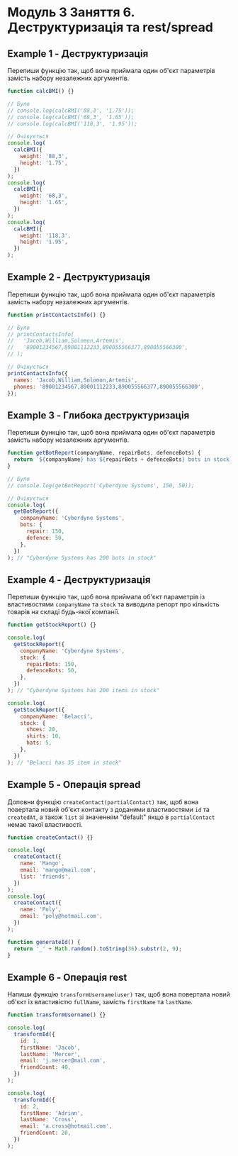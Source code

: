 # Модуль 3 Заняття 6. Деструктуризація та rest/spread

## Example 1 - Деструктуризація

Перепиши функцію так, щоб вона приймала один об'єкт параметрів замість набору
незалежних аргументів.

```js
function calcBMI() {}

// Було
// console.log(calcBMI('88,3', '1.75'));
// console.log(calcBMI('68,3', '1.65'));
// console.log(calcBMI('118,3', '1.95'));

// Очікується
console.log(
  calcBMI({
    weight: '88,3',
    height: '1.75',
  })
);
console.log(
  calcBMI({
    weight: '68,3',
    height: '1.65',
  })
);
console.log(
  calcBMI({
    weight: '118,3',
    height: '1.95',
  })
);
```

## Example 2 - Деструктуризація

Перепиши функцію так, щоб вона приймала один об'єкт параметрів замість набору
незалежних аргументів.

```js
function printContactsInfo() {}

// Було
// printContactsInfo(
//   'Jacob,William,Solomon,Artemis',
//   '89001234567,89001112233,890055566377,890055566300',
// );

// Очікується
printContactsInfo({
  names: 'Jacob,William,Solomon,Artemis',
  phones: '89001234567,89001112233,890055566377,890055566300',
});
```

## Example 3 - Глибока деструктуризація

Перепиши функцію так, щоб вона приймала один об'єкт параметрів замість набору
незалежних аргументів.

```js
function getBotReport(companyName, repairBots, defenceBots) {
  return `${companyName} has ${repairBots + defenceBots} bots in stock`;
}

// Було
// console.log(getBotReport('Cyberdyne Systems', 150, 50));

// Очікується
console.log(
  getBotReport({
    companyName: 'Cyberdyne Systems',
    bots: {
      repair: 150,
      defence: 50,
    },
  })
); // "Cyberdyne Systems has 200 bots in stock"
```

## Example 4 - Деструктуризація

Перепиши функцію так, щоб вона приймала об'єкт параметрів із властивостями
`companyName` та `stock` та виводила репорт про кількість товарів на складі
будь-якої компанії.

```js
function getStockReport() {}

console.log(
  getStockReport({
    companyName: 'Cyberdyne Systems',
    stock: {
      repairBots: 150,
      defenceBots: 50,
    },
  })
); // "Cyberdyne Systems has 200 items in stock"

console.log(
  getStockReport({
    companyName: 'Belacci',
    stock: {
      shoes: 20,
      skirts: 10,
      hats: 5,
    },
  })
); // "Belacci has 35 item in stock"
```

## Example 5 - Операція spread

Доповни функцію `createContact(partialContact)` так, щоб вона повертала новий
об'єкт контакту з доданими властивостями `id` та `createdAt`, а також `list` зі
значенням "default" якщо в `partialContact` немає такої властивості.

```js
function createContact() {}

console.log(
  createContact({
    name: 'Mango',
    email: 'mango@mail.com',
    list: 'friends',
  })
);
console.log(
  createContact({
    name: 'Poly',
    email: 'poly@hotmail.com',
  })
);

function generateId() {
  return '_' + Math.random().toString(36).substr(2, 9);
}
```

## Example 6 - Операція rest

Напиши функцію `transformUsername(user)` так, щоб вона повертала новий об'єкт із
властивістю `fullName`, замість `firstName` та `lastName`.

```js
function transformUsername() {}

console.log(
  transformId({
    id: 1,
    firstName: 'Jacob',
    lastName: 'Mercer',
    email: 'j.mercer@mail.com',
    friendCount: 40,
  })
);

console.log(
  transformId({
    id: 2,
    firstName: 'Adrian',
    lastName: 'Cross',
    email: 'a.cross@hotmail.com',
    friendCount: 20,
  })
);
```
